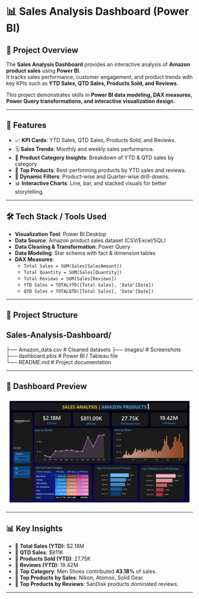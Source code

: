 # 📊 Sales Analysis Dashboard (Power BI)

## 📌 Project Overview  
The **Sales Analysis Dashboard** provides an interactive analysis of **Amazon product sales** using **Power BI**.  
It tracks sales performance, customer engagement, and product trends with key KPIs such as **YTD Sales, QTD Sales, Products Sold, and Reviews**.  

This project demonstrates skills in **Power BI data modeling, DAX measures, Power Query transformations, and interactive visualization design**.

---

## 🚀 Features  
- 📈 **KPI Cards**: YTD Sales, QTD Sales, Products Sold, and Reviews.  
- 🗓️ **Sales Trends**: Monthly and weekly sales performance.  
- 🛒 **Product Category Insights**: Breakdown of YTD & QTD sales by category.  
- 🌟 **Top Products**: Best-performing products by YTD sales and reviews.  
- 🎯 **Dynamic Filters**: Product-wise and Quarter-wise drill-downs.  
- 📊 **Interactive Charts**: Line, bar, and stacked visuals for better storytelling.  

---

## 🛠️ Tech Stack / Tools Used  
- **Visualization Tool**: Power BI Desktop  
- **Data Source**: Amazon product sales dataset (CSV/Excel/SQL)  
- **Data Cleaning & Transformation**: Power Query  
- **Data Modeling**: Star schema with fact & dimension tables  
- **DAX Measures**:  
  - `Total Sales = SUM(Sales[SalesAmount])`  
  - `Total Quantity = SUM(Sales[Quantity])`  
  - `Total Reviews = SUM(Sales[Reviews])`  
  - `YTD Sales = TOTALYTD([Total Sales], 'Date'[Date])`  
  - `QTD Sales = TOTALQTD([Total Sales], 'Date'[Date])`  

---

## 📂 Project Structure  
Sales-Analysis-Dashboard/
---
├── Amazon_data.csv        # Cleaned datasets
├── images/                # Screenshots
├── dashboard.pbix         # Power BI / Tableau file             
└── README.md              # Project documentation

---

## 📸 Dashboard Preview  
![Sales Analysis Dashboard](images/Sales.jpg)  

---

## 📊 Key Insights  
- 🔹 **Total Sales (YTD)**: $2.18M  
- 🔹 **QTD Sales**: $811K  
- 🔹 **Products Sold (YTD)**: 27.75K  
- 🔹 **Reviews (YTD)**: 19.42M  
- 🔹 **Top Category**: Men Shoes contributed **43.18%** of sales.  
- 🔹 **Top Products by Sales**: Nikon, Atomos, Solid Gear.  
- 🔹 **Top Products by Reviews**: SanDisk products dominated reviews.  

---





